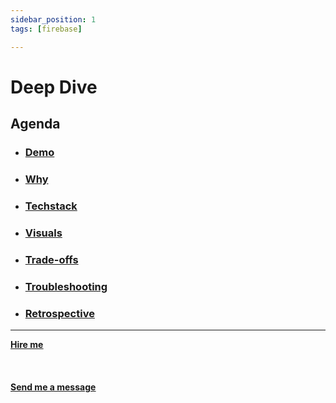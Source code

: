```yaml
---
sidebar_position: 1
tags: [firebase]

---
```


# Deep Dive



## Agenda
* ### [Demo](/docs/projects/keylogger/demo)
* ### [Why](/docs/projects/keylogger/why)
* ###  [Techstack](/docs/projects/keylogger/Techstack)
* ###  [Visuals](/docs/projects/keylogger/visuals)
* ###  [Trade-offs](/docs/projects/keylogger/tradeoffs)
* ###  [Troubleshooting](/docs/projects/keylogger/troubleshooting)
* ###  [Retrospective](/docs/projects/keylogger/retrospective)


<hr></hr>

<a href="https://calendly.com/mattherzog/business-chat" target="_blank"><b><u>Hire me</u></b></a>
<br></br>
<br></br>
<a href="mailto:matt@mattherzog.me" target="_blank"><b><u>Send me a message</u></b></a>
